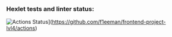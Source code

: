 ### Hexlet tests and linter status:
![Actions Status](https://github.com/f1eeman/frontend-project-lvl4/workflows/Node%20CI/badge.svg)](https://github.com/f1eeman/frontend-project-lvl4/actions)